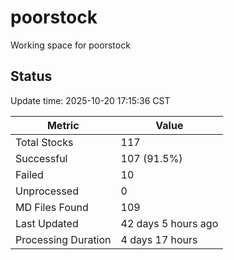 # poorstock
Working space for poorstock

## Status
Update time: 2025-10-20 17:15:36 CST

| Metric | Value |
|--------|-------|
| Total Stocks | 117 |
| Successful | 107 (91.5%) |
| Failed | 10 |
| Unprocessed | 0 |
| MD Files Found | 109 |
| Last Updated | 42 days 5 hours ago |
| Processing Duration | 4 days 17 hours |

